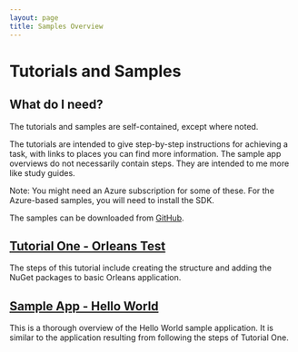 ```yaml
---
layout: page
title: Samples Overview
---
```


# Tutorials and Samples

## What do I need?

The tutorials and samples are self-contained, except where noted.

The tutorials are intended to give step-by-step instructions for achieving a task, with links to places you can find more information.
The sample app overviews do not necessarily contain steps.
They are intended to me more like study guides.

Note: You might need an Azure subscription for some of these.
For the Azure-based samples, you will need to install the SDK.

The samples can be downloaded from [GitHub](https://github.com/dotnet/orleans/tree/master/Samples).

## [Tutorial One - Orleans Test](tutorial_1_orleanstest.md)

The steps of this tutorial include creating the structure and adding the NuGet packages to basic Orleans application.

## [Sample App - Hello World](overview_helloworld.md)

This is a thorough overview of the Hello World sample application.
It is similar to the application resulting from following the steps of Tutorial One.

